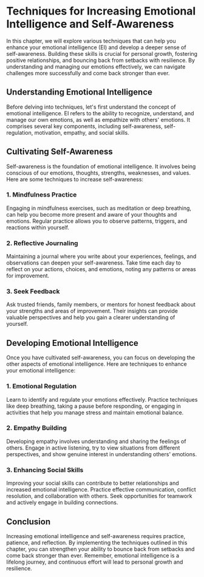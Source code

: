 Techniques for Increasing Emotional Intelligence and Self-Awareness
============================================================================

In this chapter, we will explore various techniques that can help you enhance your emotional intelligence (EI) and develop a deeper sense of self-awareness. Building these skills is crucial for personal growth, fostering positive relationships, and bouncing back from setbacks with resilience. By understanding and managing our emotions effectively, we can navigate challenges more successfully and come back stronger than ever.

Understanding Emotional Intelligence
------------------------------------

Before delving into techniques, let's first understand the concept of emotional intelligence. EI refers to the ability to recognize, understand, and manage our own emotions, as well as empathize with others' emotions. It comprises several key components, including self-awareness, self-regulation, motivation, empathy, and social skills.

Cultivating Self-Awareness
--------------------------

Self-awareness is the foundation of emotional intelligence. It involves being conscious of our emotions, thoughts, strengths, weaknesses, and values. Here are some techniques to increase self-awareness:

### 1. Mindfulness Practice

Engaging in mindfulness exercises, such as meditation or deep breathing, can help you become more present and aware of your thoughts and emotions. Regular practice allows you to observe patterns, triggers, and reactions within yourself.

### 2. Reflective Journaling

Maintaining a journal where you write about your experiences, feelings, and observations can deepen your self-awareness. Take time each day to reflect on your actions, choices, and emotions, noting any patterns or areas for improvement.

### 3. Seek Feedback

Ask trusted friends, family members, or mentors for honest feedback about your strengths and areas of improvement. Their insights can provide valuable perspectives and help you gain a clearer understanding of yourself.

Developing Emotional Intelligence
---------------------------------

Once you have cultivated self-awareness, you can focus on developing the other aspects of emotional intelligence. Here are techniques to enhance your emotional intelligence:

### 1. Emotional Regulation

Learn to identify and regulate your emotions effectively. Practice techniques like deep breathing, taking a pause before responding, or engaging in activities that help you manage stress and maintain emotional balance.

### 2. Empathy Building

Developing empathy involves understanding and sharing the feelings of others. Engage in active listening, try to view situations from different perspectives, and show genuine interest in understanding others' emotions.

### 3. Enhancing Social Skills

Improving your social skills can contribute to better relationships and increased emotional intelligence. Practice effective communication, conflict resolution, and collaboration with others. Seek opportunities for teamwork and actively engage in building connections.

Conclusion
----------

Increasing emotional intelligence and self-awareness requires practice, patience, and reflection. By implementing the techniques outlined in this chapter, you can strengthen your ability to bounce back from setbacks and come back stronger than ever. Remember, emotional intelligence is a lifelong journey, and continuous effort will lead to personal growth and resilience.
